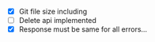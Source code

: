 - [x] Git file size including
- [ ] Delete api implemented
- [x] Response must be same for all errors... 
